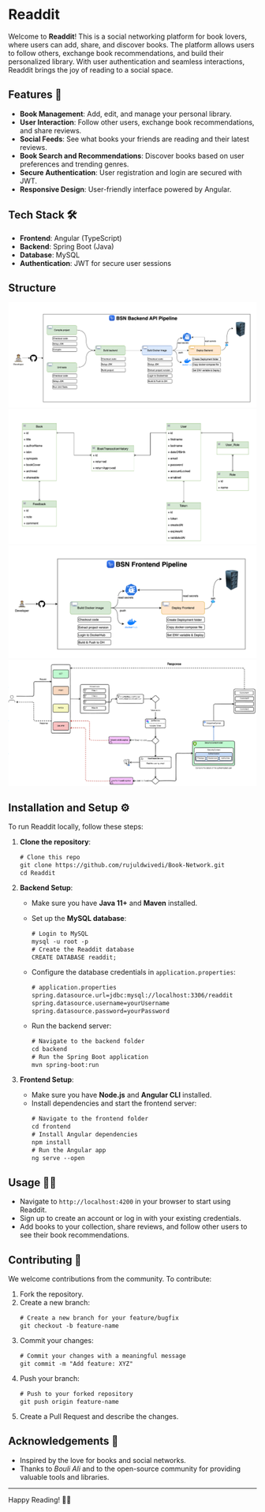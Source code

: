 # Readdit

Welcome to **Readdit**! This is a social networking platform for book lovers, where users can add, share, and discover books. The platform allows users to follow others, exchange book recommendations, and build their personalized library. With user authentication and seamless interactions, Readdit brings the joy of reading to a social space.

## Features 🚀

- **Book Management**: Add, edit, and manage your personal library.
- **User Interaction**: Follow other users, exchange book recommendations, and share reviews.
- **Social Feeds**: See what books your friends are reading and their latest reviews.
- **Book Search and Recommendations**: Discover books based on user preferences and trending genres.
- **Secure Authentication**: User registration and login are secured with JWT.
- **Responsive Design**: User-friendly interface powered by Angular.

## Tech Stack 🛠️

- **Frontend**: Angular (TypeScript)
- **Backend**: Spring Boot (Java)
- **Database**: MySQL
- **Authentication**: JWT for secure user sessions

## Structure

![Image 1](screenshots/be-pipeline.png)
![Image 2](screenshots/class-diagram.png)
![Image 3](screenshots/fe-pipeline.png)
![Image 4](screenshots/security.png)

## Installation and Setup ⚙️

To run Readdit locally, follow these steps:

1. **Clone the repository**:
    ```
    # Clone this repo
    git clone https://github.com/rujuldwivedi/Book-Network.git
    cd Readdit
    ```

2. **Backend Setup**:

   - Make sure you have **Java 11+** and **Maven** installed.
   - Set up the **MySQL database**:
      ```
      # Login to MySQL
      mysql -u root -p
      # Create the Readdit database
      CREATE DATABASE readdit;
      ```
   - Configure the database credentials in `application.properties`:
      ```
      # application.properties
      spring.datasource.url=jdbc:mysql://localhost:3306/readdit
      spring.datasource.username=yourUsername
      spring.datasource.password=yourPassword
      ```

   - Run the backend server:
      ```
      # Navigate to the backend folder
      cd backend
      # Run the Spring Boot application
      mvn spring-boot:run
      ```

3. **Frontend Setup**:

   - Make sure you have **Node.js** and **Angular CLI** installed.
   - Install dependencies and start the frontend server:
      ```
      # Navigate to the frontend folder
      cd frontend
      # Install Angular dependencies
      npm install
      # Run the Angular app
      ng serve --open
      ```

## Usage 🏃‍♂️

- Navigate to `http://localhost:4200` in your browser to start using Readdit.
- Sign up to create an account or log in with your existing credentials.
- Add books to your collection, share reviews, and follow other users to see their book recommendations.

## Contributing 🤝

We welcome contributions from the community. To contribute:

1. Fork the repository.
2. Create a new branch:
    ```
    # Create a new branch for your feature/bugfix
    git checkout -b feature-name
    ```
3. Commit your changes:
    ```
    # Commit your changes with a meaningful message
    git commit -m "Add feature: XYZ"
    ```
4. Push your branch:
    ```
    # Push to your forked repository
    git push origin feature-name
    ```
5. Create a Pull Request and describe the changes.

## Acknowledgements 🙏

- Inspired by the love for books and social networks.
- Thanks to *Bouli Ali* and to the open-source community for providing valuable tools and libraries.

---

Happy Reading! 📖✨
